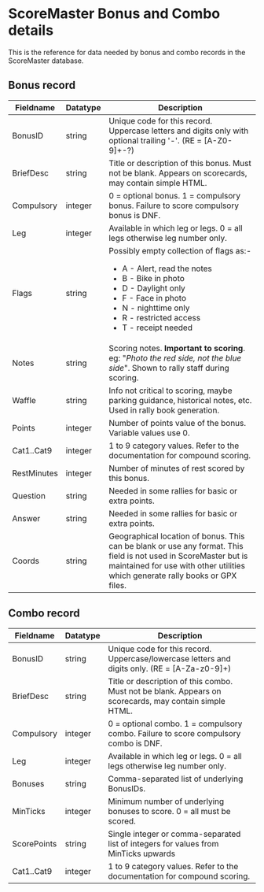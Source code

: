 # ScoreMaster Bonus and Combo details
This is the reference for data needed by bonus and combo records in the ScoreMaster database.

## Bonus record
Fieldname  | Datatype | Description
---        | ---      | ---
BonusID    | string   | Unique code for this record. Uppercase letters and digits only with optional trailing '-'. (RE = [A-Z0-9]+-?)
BriefDesc  | string   | Title or description of this bonus. Must not be blank. Appears on scorecards, may contain simple HTML.
Compulsory | integer  | 0 = optional bonus. 1 = compulsory bonus. Failure to score compulsory bonus is DNF.
Leg        | integer  | Available in which leg or legs. 0 = all legs otherwise leg number only.
Flags      | string   | Possibly empty collection of flags as:- <ul><li>A - Alert, read the notes</li><li>B - Bike in photo</li><li>D - Daylight only</li><li>F - Face in photo</li><li>N - nighttime only</li><li>R - restricted access</li><li>T - receipt needed</li></ul>
Notes      | string   | Scoring notes. **Important to scoring**. eg: "*Photo the red side, not the blue side*". Shown to rally staff during scoring.
Waffle     | string   | Info not critical to scoring, maybe parking guidance, historical notes, etc. Used in rally book generation.
Points     | integer  | Number of points value of the bonus. Variable values use 0.
Cat1..Cat9 | integer  | 1 to 9 category values. Refer to the documentation for compound scoring.
RestMinutes| integer  | Number of minutes of rest scored by this bonus.
Question   | string   | Needed in some rallies for basic or extra points.
Answer     | string   | Needed in some rallies for basic or extra points.
Coords     | string   | Geographical location of bonus. This can be blank or use any format. This field is not used in ScoreMaster but is maintained for use with other utilities which generate rally books or GPX files.

## Combo record
Fieldname  | Datatype | Description
---        | ---      | ---
BonusID    | string   | Unique code for this record. Uppercase/lowercase letters and digits only. (RE = [A-Za-z0-9]+)
BriefDesc  | string   | Title or description of this combo. Must not be blank. Appears on scorecards, may contain simple HTML.
Compulsory | integer  | 0 = optional combo. 1 = compulsory combo. Failure to score compulsory combo is DNF.
Leg        | integer  | Available in which leg or legs. 0 = all legs otherwise leg number only.
Bonuses    | string   | Comma-separated list of underlying BonusIDs.
MinTicks   | integer  | Minimum number of underlying bonuses to score. 0 = all must be scored.
ScorePoints| string   | Single integer or comma-separated list of integers for values from MinTicks upwards
Cat1..Cat9 | integer  | 1 to 9 category values. Refer to the documentation for compound scoring.


